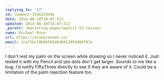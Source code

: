 ```yaml
---
replying_to: '17'
id: comment-1536329446
date: 2014-08-10T18:07:51Z
updated: 2014-08-10T18:07:51Z
_parent: /mastering-paper/pencil-53-review/
name: Michael Rose
url: https://alokprateek.in/
email: 1ce71bc10b86565464b612093d89707e
---
```


I don't rest my palm on the screen while drawing so I never noticed it. Just
tested it with my Pencil and yes dots don't get larger. Sounds to me like a bug.
I'd notify FiftyThree directly to see if they are aware of it. Could be a
limitation of the palm rejection feature too.
